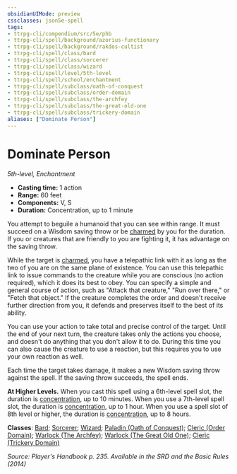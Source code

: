 ```yaml
---
obsidianUIMode: preview
cssclasses: json5e-spell
tags:
- ttrpg-cli/compendium/src/5e/phb
- ttrpg-cli/spell/background/azorius-functionary
- ttrpg-cli/spell/background/rakdos-cultist
- ttrpg-cli/spell/class/bard
- ttrpg-cli/spell/class/sorcerer
- ttrpg-cli/spell/class/wizard
- ttrpg-cli/spell/level/5th-level
- ttrpg-cli/spell/school/enchantment
- ttrpg-cli/spell/subclass/oath-of-conquest
- ttrpg-cli/spell/subclass/order-domain
- ttrpg-cli/spell/subclass/the-archfey
- ttrpg-cli/spell/subclass/the-great-old-one
- ttrpg-cli/spell/subclass/trickery-domain
aliases: ["Dominate Person"]
---
```

# Dominate Person
*5th-level, Enchantment*  

- **Casting time:** 1 action
- **Range:** 60 feet
- **Components:** V, S
- **Duration:** Concentration, up to 1 minute

You attempt to beguile a humanoid that you can see within range. It must succeed on a Wisdom saving throw or be [charmed](3-Mechanics/CLI/rules/conditions.md#Charmed) by you for the duration. If you or creatures that are friendly to you are fighting it, it has advantage on the saving throw.

While the target is [charmed](3-Mechanics/CLI/rules/conditions.md#Charmed), you have a telepathic link with it as long as the two of you are on the same plane of existence. You can use this telepathic link to issue commands to the creature while you are conscious (no action required), which it does its best to obey. You can specify a simple and general course of action, such as "Attack that creature," "Run over there," or "Fetch that object." If the creature completes the order and doesn't receive further direction from you, it defends and preserves itself to the best of its ability.

You can use your action to take total and precise control of the target. Until the end of your next turn, the creature takes only the actions you choose, and doesn't do anything that you don't allow it to do. During this time you can also cause the creature to use a reaction, but this requires you to use your own reaction as well.

Each time the target takes damage, it makes a new Wisdom saving throw against the spell. If the saving throw succeeds, the spell ends.

**At Higher Levels.** When you cast this spell using a 6th-level spell slot, the duration is [concentration](3-Mechanics/CLI/rules/conditions.md#Concentration), up to 10 minutes. When you use a 7th-level spell slot, the duration is [concentration](3-Mechanics/CLI/rules/conditions.md#Concentration), up to 1 hour. When you use a spell slot of 8th level or higher, the duration is [concentration](3-Mechanics/CLI/rules/conditions.md#Concentration), up to 8 hours.

**Classes**: [Bard](list-spells-classes-bard); [Sorcerer](list-spells-classes-sorcerer); [Wizard](list-spells-classes-wizard); [Paladin (Oath of Conquest)](list-spells-classes-paladin-oath-of-conquest-xge); [Cleric (Order Domain)](list-spells-classes-cleric-order-domain-tce); [Warlock (The Archfey)](list-spells-classes-warlock-the-archfey); [Warlock (The Great Old One)](list-spells-classes-warlock-the-great-old-one); [Cleric (Trickery Domain)](list-spells-classes-cleric-trickery-domain)

*Source: Player's Handbook p. 235. Available in the <span title='Systems Reference Document (5.1)'>SRD</span> and the Basic Rules (2014)*